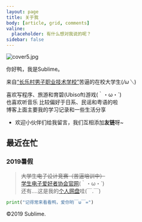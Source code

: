 ```yaml
---
layout: page
title: 关于我
body: [article, grid, comments]
valine:
  placeholder: 有什么想对我说的呢？
sidebar: false
---
```


![cover5.jpg](https://i.loli.net/2019/07/27/5d3b27b29f6c270705.jpg)

你好鸭，我是Sublime。  

来自[“长乐村男子职业技术学校”](https://www.cuit.edu.cn)苦逼的在校大学生(*/ω＼*)  

喜欢写程序、旅游和育碧(Ubisoft)游戏(｀・ω・´)  
也喜欢听音乐 比较偏好于日系、民谣和粤语的啦  
博客上面主要我的学习记录和一些生活分享

+ 欢迎小伙伴们给我留言，我们互相添加**友链**呀~

## 最近在忙

### 2019暑假

>~~大学生电子设计竞赛（苦逼培训中）~~  
>[学生电子爱好者协会官网](http://118.24.51.112/)(｀・ω・´)  
>还有....这是我的[个人网盘](http://pan.sublimerui.top/)哇(￣.￣)

```python
print("记得常来看看鸭，爱你哟￣ω￣=")
```

©2019 Sublime.
